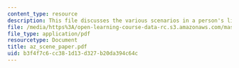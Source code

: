 ```yaml
---
content_type: resource
description: This file discusses the various scenarios in a person's life.
file: /media/https%3A/open-learning-course-data-rc.s3.amazonaws.com/mas-961-ambient-intelligence-spring-2005/b3f4f7c6cc381d13d327b20da394c64c_az_scene_paper.pdf
file_type: application/pdf
resourcetype: Document
title: az_scene_paper.pdf
uid: b3f4f7c6-cc38-1d13-d327-b20da394c64c
---
```

